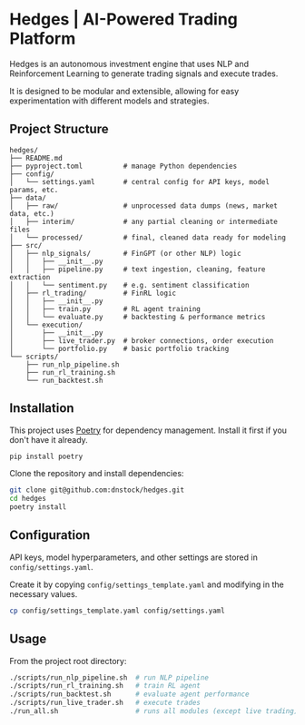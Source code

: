 # Hedges | AI-Powered Trading Platform

Hedges is an autonomous investment engine that uses NLP and Reinforcement Learning to generate trading signals and execute trades.  

It is designed to be modular and extensible, allowing for easy experimentation with different models and strategies.

## Project Structure
```plaintext
hedges/
├── README.md
├── pyproject.toml          # manage Python dependencies
├── config/
│   └── settings.yaml       # central config for API keys, model params, etc.
├── data/
│   ├── raw/                # unprocessed data dumps (news, market data, etc.)
│   ├── interim/            # any partial cleaning or intermediate files
│   └── processed/          # final, cleaned data ready for modeling
├── src/
│   ├── nlp_signals/        # FinGPT (or other NLP) logic
│   │   ├── __init__.py
│   │   ├── pipeline.py     # text ingestion, cleaning, feature extraction
│   │   └── sentiment.py    # e.g. sentiment classification
│   ├── rl_trading/         # FinRL logic
│   │   ├── __init__.py
│   │   ├── train.py        # RL agent training
│   │   └── evaluate.py     # backtesting & performance metrics
│   └── execution/
│       ├── __init__.py
│       ├── live_trader.py  # broker connections, order execution
│       └── portfolio.py    # basic portfolio tracking
└── scripts/
    ├── run_nlp_pipeline.sh
    ├── run_rl_training.sh
    └── run_backtest.sh
```

## Installation
This project uses [Poetry](https://python-poetry.org/) for dependency management. Install it first if you don't have it already.
```bash
pip install poetry
```

Clone the repository and install dependencies:
```bash
git clone git@github.com:dnstock/hedges.git
cd hedges
poetry install
```

## Configuration
API keys, model hyperparameters, and other settings are stored in `config/settings.yaml`. 

Create it by copying `config/settings_template.yaml` and modifying in the necessary values.
```bash
cp config/settings_template.yaml config/settings.yaml
```


## Usage
From the project root directory:
```bash
./scripts/run_nlp_pipeline.sh  # run NLP pipeline
./scripts/run_rl_training.sh   # train RL agent
./scripts/run_backtest.sh      # evaluate agent performance
./scripts/run_live_trader.sh   # execute trades
./run_all.sh                   # runs all modules (except live trading)
```
